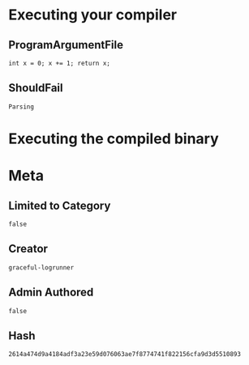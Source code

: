 # Executing your compiler

## ProgramArgumentFile

```
int x = 0; x += 1; return x;
```

## ShouldFail

```
Parsing
```

# Executing the compiled binary

# Meta

## Limited to Category

```
false
```

## Creator

```
graceful-logrunner
```

## Admin Authored

```
false
```

## Hash

```
2614a474d9a4184adf3a23e59d076063ae7f8774741f822156cfa9d3d5510893
```
